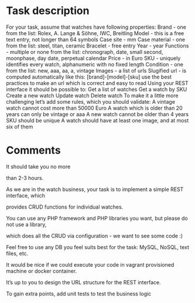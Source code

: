 Task description
=================


For your task, assume that watches have following properties:
Brand - one from the list: Rolex, A. Lange & Söhne, IWC, Breitling
Model - this is a free text entry, not longer than 64 symbols
Case site - mm
Case material - one from the list: steel, titan, ceramic
Bracelet - free entry
Year - year
Functions - multiple or none from the list: chronograph, date, small second, moonphase, day date,
perpetual calendar
Price - in Euro
SKU - uniquely identifies every watch, alphanumeric with no fixed length
Condition - one from the list: new, aaa, aa, a, vintage
Images - a list of urls
Slugified url - is computed automatically like this: [brand]-[model]-[sku]
use the best practices to make an url which is correct and easy to read
Using your REST interface it should be possible to:
Get a list of watches
Get a watch by SKU
Create a new watch
Update watch
Delete watch
To make it a little more challenging let’s add some rules, which you should validate:
A vintage watch cannot cost more than 50000 Euro
A watch which is older than 20 years can only be vintage or aaa
A new watch cannot be older than 4 years
SKU should be unique
A watch should have at least one image, and at most six of them

Comments
=================

It should take you no more 

than 2-3 hours.

As we are in the watch business, your task is to implement a simple REST interface, which 

provides CRUD functions for individual watches. 

You can use any PHP framework and PHP libraries you want, but please do not use a library, 

which does all the CRUD via configuration - we want to see some code :)

Feel free to use any DB you feel suits best for the task: MySQL, NoSQL, text files, etc.

It would be nice if we could execute your code in vagrant provisioned machine or docker container.

It’s up to you to design the URL structure for the REST interface.

To gain extra points, add unit tests to test the business logic
